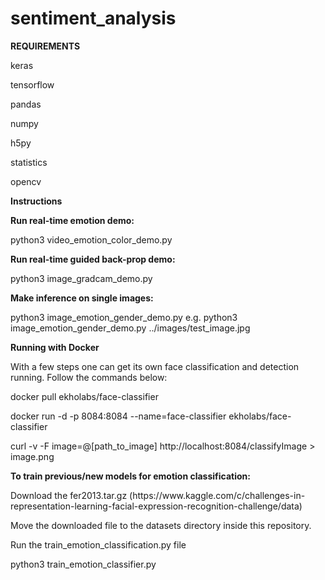# sentiment_analysis

<b>REQUIREMENTS</b>
 <p>keras</p>
 <p>tensorflow</p>
 <p>pandas</p>
 <p>numpy</p>
 <p>h5py</p>
<p>statistics</p>
<p>opencv</p>

<b>Instructions</b>
<p>
<b>Run real-time emotion demo:</b>
</p>
<p>
python3 video_emotion_color_demo.py
</p>

<b>Run real-time guided back-prop demo:</b>
<p>
python3 image_gradcam_demo.py
</p>

<p>
<b>Make inference on single images:</b>
 </p>
<p>
python3 image_emotion_gender_demo.py <image_path>
 e.g.
python3 image_emotion_gender_demo.py ../images/test_image.jpg
<p>
 
 <b>Running with Docker</b>
 <p>With a few steps one can get its own face classification and detection running. Follow the commands below:</p>
 <p>docker pull ekholabs/face-classifier</p>
<p>docker run -d -p 8084:8084 --name=face-classifier ekholabs/face-classifier</p>
 <p>curl -v -F image=@[path_to_image] http://localhost:8084/classifyImage > image.png</p>

<b>To train previous/new models for emotion classification:</b>
<p>Download the fer2013.tar.gz (https://www.kaggle.com/c/challenges-in-representation-learning-facial-expression-recognition-challenge/data)</p>

<p>Move the downloaded file to the datasets directory inside this repository.</p>
<p> Run the train_emotion_classification.py file</p>
<p>   python3 train_emotion_classifier.py</p>




